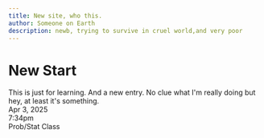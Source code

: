 ```yaml
---
title: New site, who this.
author: Someone on Earth
description: newb, trying to survive in cruel world,and very poor
---
```

<h1> New Start </h1>
<p>This is just for learning. And a new entry. No clue what I'm really doing but hey, at least it's something. <br> Apr 3, 2025 <br> 7:34pm <br> Prob/Stat Class </p>
